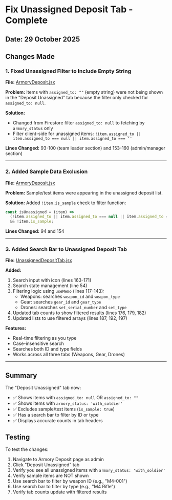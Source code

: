 # Fix Unassigned Deposit Tab - Complete

## Date: 29 October 2025

## Changes Made

### 1. Fixed Unassigned Filter to Include Empty String
**File:** [ArmoryDeposit.jsx](src/pages/ArmoryDeposit.jsx)

**Problem:** Items with `assigned_to: ""` (empty string) were not being shown in the "Deposit Unassigned" tab because the filter only checked for `assigned_to: null`.

**Solution:**
- Changed from Firestore filter `assigned_to: null` to fetching by `armory_status` only
- Filter client-side for unassigned items: `!item.assigned_to || item.assigned_to === null || item.assigned_to === ''`

**Lines Changed:** 93-100 (team leader section) and 153-160 (admin/manager section)

---

### 2. Added Sample Data Exclusion
**File:** [ArmoryDeposit.jsx](src/pages/ArmoryDeposit.jsx)

**Problem:** Sample/test items were appearing in the unassigned deposit list.

**Solution:** Added `!item.is_sample` check to filter function:
```javascript
const isUnassigned = (item) =>
  (!item.assigned_to || item.assigned_to === null || item.assigned_to === '')
  && !item.is_sample;
```

**Lines Changed:** 94 and 154

---

### 3. Added Search Bar to Unassigned Deposit Tab
**File:** [UnassignedDepositTab.jsx](src/components/armory/UnassignedDepositTab.jsx)

**Added:**
1. Search input with icon (lines 163-171)
2. Search state management (line 54)
3. Filtering logic using `useMemo` (lines 117-143):
   - Weapons: searches `weapon_id` and `weapon_type`
   - Gear: searches `gear_id` and `gear_type`
   - Drones: searches `set_serial_number` and `set_type`
4. Updated tab counts to show filtered results (lines 176, 179, 182)
5. Updated lists to use filtered arrays (lines 187, 192, 197)

**Features:**
- Real-time filtering as you type
- Case-insensitive search
- Searches both ID and type fields
- Works across all three tabs (Weapons, Gear, Drones)

---

## Summary

The "Deposit Unassigned" tab now:
- ✅ Shows items with `assigned_to: null` OR `assigned_to: ""`
- ✅ Shows items with `armory_status: 'with_soldier'`
- ✅ Excludes sample/test items (`is_sample: true`)
- ✅ Has a search bar to filter by ID or type
- ✅ Displays accurate counts in tab headers

## Testing

To test the changes:
1. Navigate to Armory Deposit page as admin
2. Click "Deposit Unassigned" tab
3. Verify you see all unassigned items with `armory_status: 'with_soldier'`
4. Verify sample items are NOT shown
5. Use search bar to filter by weapon ID (e.g., "M4-001")
6. Use search bar to filter by type (e.g., "M4 Rifle")
7. Verify tab counts update with filtered results
